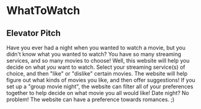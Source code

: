 # WhatToWatch
## Elevator Pitch
Have you ever had a night when you wanted to watch a movie, but you didn't know what you wanted to watch? You have so many streaming services, and so many movies to choose! Well, this website will help you decide on what *you* want to watch.
Select your streaming service(s) of choice, and then "like" or "dislike" certain movies. The website will help figure out what kinds of movies you like, and then offer suggestions! If you set up a "group movie night", the website can filter all of your preferences together to help decide on what movie you all would like! Date night? No problem! The website can have a preference towards romances. ;)

